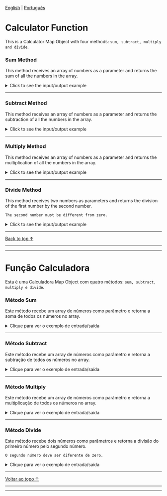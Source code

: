 <div id='top'></div>

[English](#en) | [Português](#pt)

<div id='en'></div>

# Calculator Function

This is a Calculator Map Object with four methods:
```sum, subtract, multiply and divide```.

### Sum Method

This method receives an array of numbers as a parameter and returns the sum of all the numbers in the array.

<details>
  <summary>Click to see the input/output example</summary>
  
- input example:

  ```js
  [ 10, 20, 30, 40, 50 ]
  ```

- output expected:
  ```js
  150
  ```

</details>

---


### Subtract Method

This method receives an array of numbers as a parameter and returns the subtraction of all the numbers in the array.


<details>
  <summary>Click to see the input/output example</summary>
  
- input example:

  ```js
  [ 50, 40, 30, 20, 10 ]
  ```

- output expected:
  ```js
  -50
  ```

</details>

---

### Multiply Method

This method receives an array of numbers as a parameter and returns the multiplication of all the numbers in the array.

<details>
  <summary>Click to see the input/output example</summary>
  
- input example:

  ```js
  [ 1, 2, 3, 4, 5 ]
  ```
  ```

- output expected:
  ```js
  120
  ```

</details>

---

### Divide Method

This method receives two numbers as parameters and returns the division of the first number by the second number.

`The second number must be different from zero.`

<details>
  <summary>Click to see the input/output example</summary>
  
- input example:

  ```js
  10, 2
  ```

- output expected:
  ```js
  5
  ```

- invalid input example:

  ```js
  10, 0
  ```

- invalid output expected:
  ```js
  'You cannot divide by zero'
  ```

</details>

---


[Back to top ↑](#top)



<div id='pt'></div>

---
---

# Função Calculadora

Esta é uma Calculadora Map Object com quatro métodos:
```sum, subtract, multiply e divide```.

### Método Sum

Este método recebe um array de números como parâmetro e retorna a soma de todos os números no array.

<details>
  <summary>Clique para ver o exemplo de entrada/saída</summary>

- exemplo de entrada:

  ```js
  [ 10, 20, 30, 40, 50 ]
  ```
  
- saída esperada:
  ```js
  150
  ```

</details>

---

### Método Subtract

Este método recebe um array de números como parâmetro e retorna a subtração de todos os números no array.

<details>
  <summary>Clique para ver o exemplo de entrada/saída</summary>

- exemplo de entrada:

  ```js
  [ 50, 40, 30, 20, 10 ]
  ```

- saída esperada:
  ```js
  -50
  ```

</details>

---

### Método Multiply

Este método recebe um array de números como parâmetro e retorna a multiplicação de todos os números no array.

<details>
  <summary>Clique para ver o exemplo de entrada/saída</summary>

- exemplo de entrada:

  ```js
  [ 1, 2, 3, 4, 5 ]
  ```

- saída esperada:
  ```js
  120
  ```

</details>

---

### Método Divide

Este método recebe dois números como parâmetros e retorna a divisão do primeiro número pelo segundo número.

`O segundo número deve ser diferente de zero.`

<details>
  <summary>Clique para ver o exemplo de entrada/saída</summary>
  
- exemplo de entrada:

  ```js
  10, 2
  ```

- saída esperada:
  ```js
  5
  ```

- exemplo de entrada inválida:

  ```js
  10, 0
  ```

- saída esperada inválida:
  ```js
  'You cannot divide by zero'
  ```

</details>

---

[Voltar ao topo ↑](#top)

---
---

